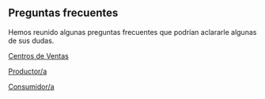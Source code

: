 ## Preguntas frecuentes
Hemos reunido algunas preguntas frecuentes que podrían aclararle algunas de sus dudas.

<a href="/hub-faqs.md" class="button transparent">Centros de Ventas</a>

<a href="/producer-faqs.md" class="button transparent">Productor/a</a>

<a href="/costumer-faqs.md" class="button transparent">Consumidor/a</a>


